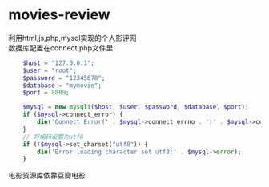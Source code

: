 # movies-review
利用html,js,php,mysql实现的个人影评网  
数据库配置在connect.php文件里
```php
    $host = "127.0.0.1";
    $user = "root";
    $password = "12345678";
    $database = "mymovie";
    $port = 8889;

    $mysql = new mysqli($host, $user, $password, $database, $port);
    if ($mysql->connect_error) {
        die('Connect Error(' . $mysql->connect_errno . ')' . $mysql->connect_error);
    }
    // 将编码设置为utf8
    if (!$mysql->set_charset("utf8")) {
        die('Error loading character set utf8:' . $mysql->error);
    }
```
电影资源库依靠豆瓣电影  
